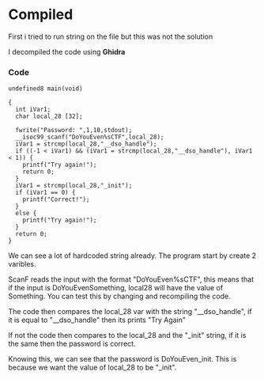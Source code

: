 # Compiled


First i tried to run string on the file but this was not the solution

I decompiled the code using **Ghidra**

### Code

```
undefined8 main(void)

{
  int iVar1;
  char local_28 [32];
  
  fwrite("Password: ",1,10,stdout);
  __isoc99_scanf("DoYouEven%sCTF",local_28);
  iVar1 = strcmp(local_28,"__dso_handle");
  if ((-1 < iVar1) && (iVar1 = strcmp(local_28,"__dso_handle"), iVar1 < 1)) {
    printf("Try again!");
    return 0;
  }
  iVar1 = strcmp(local_28,"_init");
  if (iVar1 == 0) {
    printf("Correct!");
  }
  else {
    printf("Try again!");
  }
  return 0;
}
```

We can see a lot of hardcoded string already. The program start by create 2 varibles.

ScanF reads the input with the format "DoYouEven%sCTF", this means that if the input is DoYouEvenSomething, local28 will have the value of Something. You can test this by changing and recompiling the code.

The code then compares the local_28 var with the string "__dso_handle", if it is equal to "__dso_handle" then its prints "Try Again"

If not the code then compares to the local_28 and the "_init" string, if it is the same then the password is correct. 

Knowing this, we can see that the password is DoYouEven_init. This is because we want the value of local_28 to be "_init".

